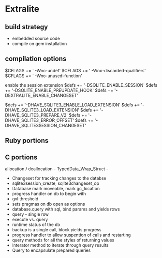 # Extralite

## build strategy

- embedded source code
- compile on gem installation


## compilation options

$CFLAGS += ' -Wno-undef'
$CFLAGS += ' -Wno-discarded-qualifiers'
$CFLAGS += ' -Wno-unused-function'

 enable the session extension
$defs += '-DSQLITE_ENABLE_SESSION'
$defs += '-DSQLITE_ENABLE_PREUPDATE_HOOK'
$defs += '-DEXTRALITE_ENABLE_CHANGESET'

$defs += '-DHAVE_SQLITE3_ENABLE_LOAD_EXTENSION'
$defs += '-DHAVE_SQLITE3_LOAD_EXTENSION'
$defs += '-DHAVE_SQLITE3_PREPARE_V2'
$defs += '-DHAVE_SQLITE3_ERROR_OFFSET'
$defs += '-DHAVE_SQLITE3SESSION_CHANGESET'

## Ruby portions

## C portions

allocation / deallocation
    - TypedData_Wrap_Struct
    -

- Changeset for tracking changes to the databse
- sqlite3session_create, sqlite3changeset_op
- Database mark moveable, mark gc_location
- progress handler on db to begin with
- gvl threshold
- sets pragmas on db open as options
- database.query with sql, bind params and yields rows
- query - single row
- execute vs. query
- runtime status of the db
- backup is a single call, block yields progress
- progress handler to allow suspention of calls and restarting
- query methods for all the styles of returning values
- Interator method to iterate through query results
- Query to encapsulate prepared queries
